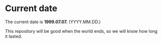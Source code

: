 # Current date

The current date is **1999.07.07.** (YYYY.MM.DD.)

This repository will be good when the world ends, so we will know how long it lasted.